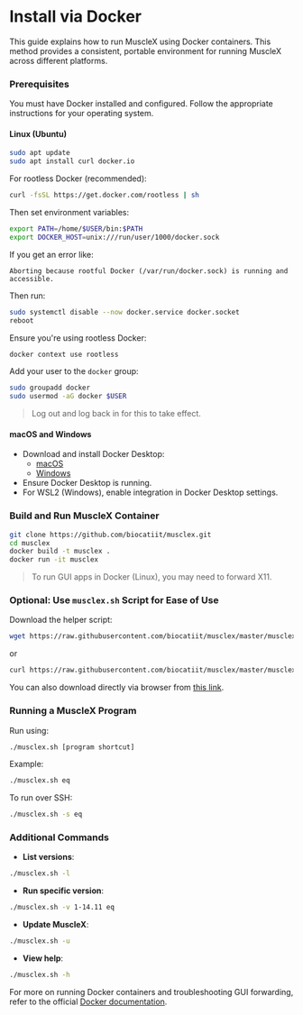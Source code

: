 # Install via Docker

This guide explains how to run MuscleX using Docker containers. This method provides a consistent, portable environment for running MuscleX across different platforms.



### Prerequisites

You must have Docker installed and configured. Follow the appropriate instructions for your operating system.

#### **Linux (Ubuntu)**

```bash
sudo apt update
sudo apt install curl docker.io
```

For rootless Docker (recommended):

```bash
curl -fsSL https://get.docker.com/rootless | sh
```

Then set environment variables:

```bash
export PATH=/home/$USER/bin:$PATH
export DOCKER_HOST=unix:///run/user/1000/docker.sock
```

If you get an error like:

```
Aborting because rootful Docker (/var/run/docker.sock) is running and accessible.
```

Then run:

```bash
sudo systemctl disable --now docker.service docker.socket
reboot
```

Ensure you're using rootless Docker:

```bash
docker context use rootless
```

Add your user to the `docker` group:

```bash
sudo groupadd docker
sudo usermod -aG docker $USER
```

> Log out and log back in for this to take effect.

#### **macOS and Windows**

- Download and install Docker Desktop:
  - [macOS](https://docs.docker.com/docker-for-mac/install/)
  - [Windows](https://docs.docker.com/docker-for-windows/install/)
- Ensure Docker Desktop is running.
- For WSL2 (Windows), enable integration in Docker Desktop settings.



### Build and Run MuscleX Container

```bash
git clone https://github.com/biocatiit/musclex.git
cd musclex
docker build -t musclex .
docker run -it musclex
```

> To run GUI apps in Docker (Linux), you may need to forward X11.



### Optional: Use `musclex.sh` Script for Ease of Use

Download the helper script:

```bash
wget https://raw.githubusercontent.com/biocatiit/musclex/master/musclex.sh && chmod +x musclex.sh
```

or

```bash
curl https://raw.githubusercontent.com/biocatiit/musclex/master/musclex.sh -o musclex.sh && chmod +x musclex.sh
```

You can also download directly via browser from [this link](https://raw.githubusercontent.com/biocatiit/musclex/master/musclex.sh).



### Running a MuscleX Program

Run using:

```bash
./musclex.sh [program shortcut]
```

Example:

```bash
./musclex.sh eq
```

To run over SSH:

```bash
./musclex.sh -s eq
```



### Additional Commands

- **List versions**:

```bash
./musclex.sh -l
```

- **Run specific version**:

```bash
./musclex.sh -v 1-14.11 eq
```

- **Update MuscleX**:

```bash
./musclex.sh -u
```

- **View help**:

```bash
./musclex.sh -h
```



For more on running Docker containers and troubleshooting GUI forwarding, refer to the official [Docker documentation](https://docs.docker.com/).
